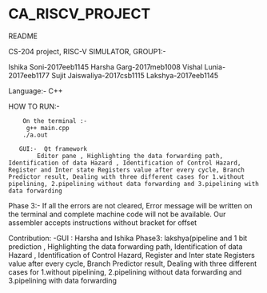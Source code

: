 # CA_RISCV_PROJECT
README

CS-204 project, RISC-V SIMULATOR, GROUP1:-

Ishika Soni-2017eeb1145
Harsha Garg-2017meb1008
Vishal Lunia-2017eeb1177
Sujit Jaiswaliya-2017csb1115
Lakshya-2017eeb1145

Language:- C++


HOW TO RUN:-
        
        On the terminal :-
         g++ main.cpp
        ./a.out
        
       GUI:-  Qt framework
            Editor pane , Highlighting the data forwarding path, Identification of data Hazard , Identification of Control Hazard,     Register and Inter state Registers value after every cycle, Branch Predictor result, Dealing with three different cases for 1.without pipelining, 2.pipelining without data forwarding and 3.pipelining with data forwarding

Phase 3:-
If all the errors are not cleared, Error message will be written on the terminal and complete machine code will not be available.
Our assembler accepts instructions without bracket for offset 

Contribution:
-GUI : Harsha and Ishika
Phase3: lakshya(pipeline and 1 bit prediction ,  Highlighting the data forwarding path, Identification of data Hazard , Identification of Control Hazard,     Register and Inter state Registers value after every cycle, Branch Predictor result, Dealing with three different cases for 1.without pipelining, 2.pipelining without data forwarding and 3.pipelining with data forwarding

